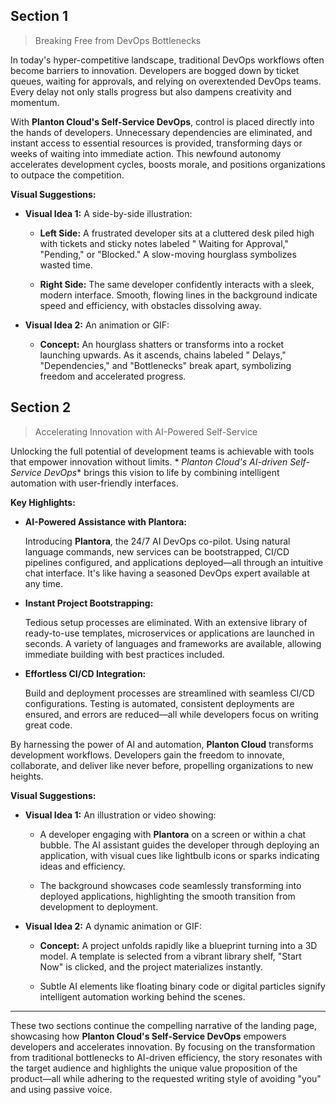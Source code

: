 ## Section 1

> Breaking Free from DevOps Bottlenecks

In today's hyper-competitive landscape, traditional DevOps workflows often become barriers to innovation. Developers are
bogged down by ticket queues, waiting for approvals, and relying on overextended DevOps teams. Every delay not only
stalls progress but also dampens creativity and momentum.

With **Planton Cloud's Self-Service DevOps**, control is placed directly into the hands of developers. Unnecessary
dependencies are eliminated, and instant access to essential resources is provided, transforming days or weeks of
waiting into immediate action. This newfound autonomy accelerates development cycles, boosts morale, and positions
organizations to outpace the competition.

**Visual Suggestions:**

- **Visual Idea 1:** A side-by-side illustration:

  - **Left Side:** A frustrated developer sits at a cluttered desk piled high with tickets and sticky notes labeled "
    Waiting for Approval," "Pending," or "Blocked." A slow-moving hourglass symbolizes wasted time.

  - **Right Side:** The same developer confidently interacts with a sleek, modern interface. Smooth, flowing lines in
    the background indicate speed and efficiency, with obstacles dissolving away.

- **Visual Idea 2:** An animation or GIF:

  - **Concept:** An hourglass shatters or transforms into a rocket launching upwards. As it ascends, chains labeled "
    Delays," "Dependencies," and "Bottlenecks" break apart, symbolizing freedom and accelerated progress.

  
## Section 2

> Accelerating Innovation with AI-Powered Self-Service

Unlocking the full potential of development teams is achievable with tools that empower innovation without limits. *
*Planton Cloud's AI-driven Self-Service DevOps** brings this vision to life by combining intelligent automation with
user-friendly interfaces.

**Key Highlights:**

- **AI-Powered Assistance with Plantora:**

  Introducing **Plantora**, the 24/7 AI DevOps co-pilot. Using natural language commands, new services can be
  bootstrapped, CI/CD pipelines configured, and applications deployed—all through an intuitive chat interface. It's like
  having a seasoned DevOps expert available at any time.

- **Instant Project Bootstrapping:**

  Tedious setup processes are eliminated. With an extensive library of ready-to-use templates, microservices or
  applications are launched in seconds. A variety of languages and frameworks are available, allowing immediate building
  with best practices included.

- **Effortless CI/CD Integration:**

  Build and deployment processes are streamlined with seamless CI/CD configurations. Testing is automated, consistent
  deployments are ensured, and errors are reduced—all while developers focus on writing great code.

By harnessing the power of AI and automation, **Planton Cloud** transforms development workflows. Developers gain the
freedom to innovate, collaborate, and deliver like never before, propelling organizations to new heights.

**Visual Suggestions:**

- **Visual Idea 1:** An illustration or video showing:

  - A developer engaging with **Plantora** on a screen or within a chat bubble. The AI assistant guides the developer
    through deploying an application, with visual cues like lightbulb icons or sparks indicating ideas and efficiency.

  - The background showcases code seamlessly transforming into deployed applications, highlighting the smooth
    transition from development to deployment.

- **Visual Idea 2:** A dynamic animation or GIF:

  - **Concept:** A project unfolds rapidly like a blueprint turning into a 3D model. A template is selected from a
    vibrant library shelf, "Start Now" is clicked, and the project materializes instantly.

  - Subtle AI elements like floating binary code or digital particles signify intelligent automation working behind
    the scenes.

---

These two sections continue the compelling narrative of the landing page, showcasing how **Planton Cloud's Self-Service
DevOps** empowers developers and accelerates innovation. By focusing on the transformation from traditional bottlenecks
to AI-driven efficiency, the story resonates with the target audience and highlights the unique value proposition of the
product—all while adhering to the requested writing style of avoiding "you" and using passive voice.
